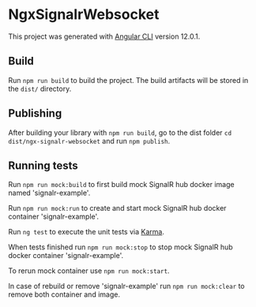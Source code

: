 # NgxSignalrWebsocket

This project was generated with [Angular CLI](https://github.com/angular/angular-cli) version 12.0.1.

## Build

Run `npm run build` to build the project. The build artifacts will be stored in the `dist/` directory.

## Publishing

After building your library with `npm run build`, go to the dist folder `cd dist/ngx-signalr-websocket` and run `npm publish`.

## Running tests

Run `npm run mock:build` to first build mock SignalR hub docker image named 'signalr-example'.

Run `npm run mock:run` to create and start mock SignalR hub docker container 'signalr-example'.

Run `ng test` to execute the unit tests via [Karma](https://karma-runner.github.io).

When tests finished run `npm run mock:stop` to stop mock SignalR hub docker container 'signalr-example'.

To rerun mock container use `npm run mock:start`.

In case of rebuild or remove 'signalr-example' run `npm run mock:clear` to remove both container and image.
